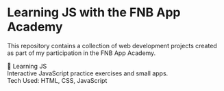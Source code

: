 <h1>Learning JS with the FNB App Academy</h1>

This repository contains a collection of web development projects created as part of my participation in the FNB App Academy.

📁 Learning JS<br>
Interactive JavaScript practice exercises and small apps.<br>
Tech Used: HTML, CSS, JavaScript<br>
